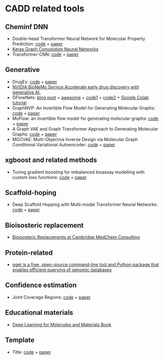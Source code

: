 # CADD related tools

## Cheminf DNN
- Double-head Transformer Neural Network for Molecular Property Prediction: [code](https://github.com/songyuanbing6/dhtnn) + [paper](https://jcheminf.biomedcentral.com/articles/10.1186/s13321-023-00700-4)
- [Keras Graph Convolution Neural Networks](https://github.com/aimat-lab/gcnn_keras)
- Transformer-CNN: [code](https://github.com/bigchem/transformer-cnn) + [paper](https://jcheminf.biomedcentral.com/articles/10.1186/s13321-020-00423-w)

## Generative
- DrugEx: [code](https://github.com/CDDLeiden/DrugEx) + [paper](https://jcheminf.biomedcentral.com/articles/10.1186/s13321-023-00694-z)
- [NVIDIA BioNeMo Service Accelerate early drug discovery with generative AI.](https://www.nvidia.com/en-us/gpu-cloud/bionemo/)
- GFlowNets: [blog post](https://m2d2.io/blog/posts/gflownets-and-scientific-discovery/) + [awesome](https://github.com/zdhNarsil/Awesome-GFlowNets) + [code1](https://github.com/recursionpharma/gflownet) + [code2](https://github.com/GFNOrg/gflownet) + [Google Colab tutorial](https://colab.research.google.com/drive/1fUMwgu2OhYpQagpzU5mhe9_Esib3Q2VR#scrollTo=rdxf1CEfkt8n)
- GraphNVP: An Invertible Flow Model for Generating Molecular Graphs: [code](https://github.com/pfnet-research/graph-nvp) + [paper](https://arxiv.org/abs/1905.11600)
- MoFlow: an invertible flow model for generating molecular graphs: [code](https://github.com/calvin-zcx/moflow) + [paper](https://arxiv.org/abs/2006.10137)
- A Graph VAE and Graph Transformer Approach to Generating Molecular Graphs: [code]() + [paper](https://arxiv.org/abs/2104.04345)
- MGCVAE: Multi-Objective Inverse Design via Molecular Graph Conditional Variational Autoencoder: [code](https://github.com/mhlee216/MGCVAE) + [paper](https://pubs.acs.org/doi/10.1021/acs.jcim.2c00487)

## xgboost and related methods
- Tuning gradient boosting for imbalanced bioassay modelling with custom loss functions: [code](https://github.com/dahvida/gradient_boosting_CLF) + [paper](https://jcheminf.biomedcentral.com/articles/10.1186/s13321-022-00657-w)

## Scaffold-hoping
- Deep Scaffold Hopping with Multi-modal Transformer Neural Networks: [code](https://github.com/prokia/deepHops) + [paper](https://chemrxiv.org/engage/chemrxiv/article-details/60c75035f96a005e48287d8f)

## Bioisosteric  replacement
- [Bioisosteric Replacements at Cambridge MedChem Consulting](https://www.cambridgemedchemconsulting.com/resources/bioisoteres/)

## Protein-related
- [gget is a free, open-source command-line tool and Python package that enables efficient querying of genomic databases](https://github.com/pachterlab/gget)

## Confidence estimation
- Joint Coverage Regions: [code](https://github.com/zhanran-lin/JCR) + [paper](https://arxiv.org/abs/2303.00203)

## Educational materials
- [Deep Learning for Molecules and Materials Book](https://dmol.pub/)

## Template
- Title: [code]() + [paper]()
